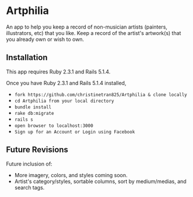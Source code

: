 # Artphilia

An app to help you keep a record of non-musician artists (painters, illustrators, etc) that you like. Keep a record of the artist's artwork(s) that you already own or wish to own.

## Installation

This app requires Ruby 2.3.1 and Rails 5.1.4.

Once you have Ruby 2.3.1 and Rails 5.1.4 installed,

* ```fork https://github.com/christinetran825/Artphilia & clone locally```
* ```cd Artphilia from your local directory```
* ```bundle install```
* ```rake db:migrate```
* ```rails s```
* ```open browser to localhost:3000```
* ```Sign up for an Account or Login using Facebook```

## Future Revisions

Future inclusion of:
 * More imagery, colors, and styles coming soon.
 * Artist's category/styles, sortable columns, sort by medium/medias, and search tags.
